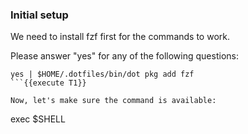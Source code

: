 ### Initial setup

We need to install fzf first for the commands to work.

Please answer "yes" for any of the following questions:
```
yes | $HOME/.dotfiles/bin/dot pkg add fzf
```{{execute T1}}

Now, let's make sure the command is available:
```
exec $SHELL
```{{execute T1}}

